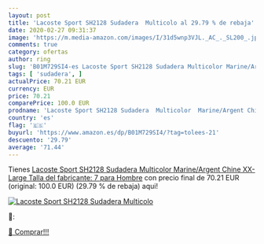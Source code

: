```yaml
---
layout: post
title: 'Lacoste Sport SH2128 Sudadera  Multicolo al 29.79 % de rebaja'
date: 2020-02-27 09:31:37
image: 'https://m.media-amazon.com/images/I/31d5wnp3VJL._AC_._SL200_.jpg'
comments: true
category: ofertas
author: ring
slug: 'B01M729SI4-es Lacoste Sport SH2128 Sudadera Multicolor Marine/Argent...'
tags: [ 'sudadera', ]
actualPrice: 70.21 EUR
currency: EUR
price: 70.21
comparePrice: 100.0 EUR
prodname: 'Lacoste Sport SH2128 Sudadera  Multicolor  Marine/Argent Chine   XX-Large  Talla del fabricante: 7  para Hombre'
country: 'es'
flag: '🇪🇸'
buyurl: 'https://www.amazon.es/dp/B01M729SI4/?tag=tolees-21'
descuento: '29.79'
average: '71.44'
---
```


Tienes [Lacoste Sport SH2128 Sudadera  Multicolor  Marine/Argent Chine   XX-Large  Talla del fabricante: 7  para Hombre](https://www.amazon.es/dp/B01M729SI4/?tag=tolees-21) con precio final de  70.21 EUR (original: 100.0 EUR) (29.79 %  de rebaja) aqui!

[![Lacoste Sport SH2128 Sudadera  Multicolo](https://m.media-amazon.com/images/I/31d5wnp3VJL._AC_._SL200_.jpg)](https://www.amazon.es/dp/B01M729SI4/?tag=tolees-21)

🔎:


[🛒 Comprar!!!](https://www.amazon.es/dp/B01M729SI4/?tag=tolees-21)
